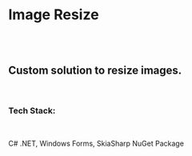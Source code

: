 <h1>Image Resize</h1>
<br/>
<br/>
<h2>Custom solution to resize images.</h2>
<br/>
<h3>Tech Stack:</h3>
<br/>
<p>C# .NET, Windows Forms, SkiaSharp NuGet Package</p>
